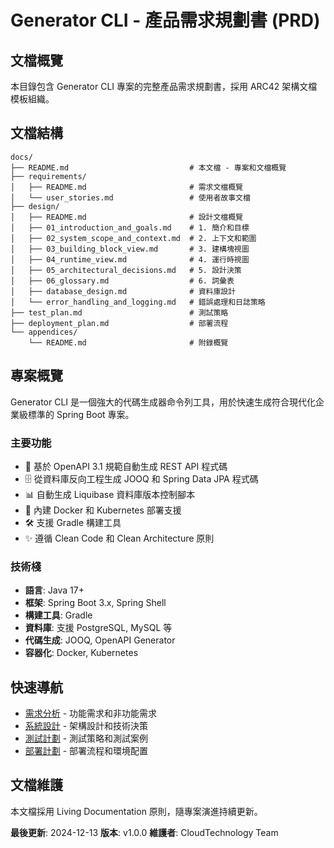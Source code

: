 # Generator CLI - 產品需求規劃書 (PRD)

## 文檔概覽

本目錄包含 Generator CLI 專案的完整產品需求規劃書，採用 ARC42 架構文檔模板組織。

## 文檔結構

```
docs/
├── README.md                           # 本文檔 - 專案和文檔概覽
├── requirements/
│   ├── README.md                       # 需求文檔概覽
│   └── user_stories.md                 # 使用者故事文檔
├── design/
│   ├── README.md                       # 設計文檔概覽
│   ├── 01_introduction_and_goals.md    # 1. 簡介和目標
│   ├── 02_system_scope_and_context.md  # 2. 上下文和範圍
│   ├── 03_building_block_view.md       # 3. 建構塊視圖
│   ├── 04_runtime_view.md              # 4. 運行時視圖
│   ├── 05_architectural_decisions.md   # 5. 設計決策
│   ├── 06_glossary.md                  # 6. 詞彙表
│   ├── database_design.md              # 資料庫設計
│   └── error_handling_and_logging.md   # 錯誤處理和日誌策略
├── test_plan.md                        # 測試策略
├── deployment_plan.md                  # 部署流程
└── appendices/
    └── README.md                       # 附錄概覽
```

## 專案概覽

Generator CLI 是一個強大的代碼生成器命令列工具，用於快速生成符合現代化企業級標準的 Spring Boot 專案。

### 主要功能
- 🚀 基於 OpenAPI 3.1 規範自動生成 REST API 程式碼
- 🗄️ 從資料庫反向工程生成 JOOQ 和 Spring Data JPA 程式碼
- 📊 自動生成 Liquibase 資料庫版本控制腳本
- 🐳 內建 Docker 和 Kubernetes 部署支援
- 🛠️ 支援 Gradle 構建工具
- ✨ 遵循 Clean Code 和 Clean Architecture 原則

### 技術棧
- **語言**: Java 17+
- **框架**: Spring Boot 3.x, Spring Shell
- **構建工具**: Gradle
- **資料庫**: 支援 PostgreSQL, MySQL 等
- **代碼生成**: JOOQ, OpenAPI Generator
- **容器化**: Docker, Kubernetes

## 快速導航

- [需求分析](requirements/) - 功能需求和非功能需求
- [系統設計](design/) - 架構設計和技術決策
- [測試計劃](test_plan.md) - 測試策略和測試案例
- [部署計劃](deployment_plan.md) - 部署流程和環境配置

## 文檔維護

本文檔採用 Living Documentation 原則，隨專案演進持續更新。

**最後更新**: 2024-12-13
**版本**: v1.0.0
**維護者**: CloudTechnology Team 